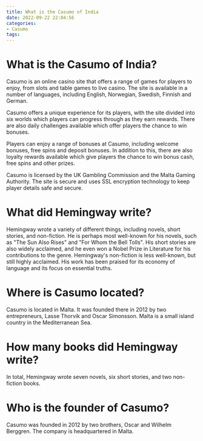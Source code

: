 ```yaml
---
title: What is the Casumo of India
date: 2022-09-22 22:04:56
categories:
- Casumo
tags:
---
```



#  What is the Casumo of India?

Casumo is an online casino site that offers a range of games for players to enjoy, from slots and table games to live casino. The site is available in a number of languages, including English, Norwegian, Swedish, Finnish and German.

Casumo offers a unique experience for its players, with the site divided into six worlds which players can progress through as they earn rewards. There are also daily challenges available which offer players the chance to win bonuses.

Players can enjoy a range of bonuses at Casumo, including welcome bonuses, free spins and deposit bonuses. In addition to this, there are also loyalty rewards available which give players the chance to win bonus cash, free spins and other prizes.

Casumo is licensed by the UK Gambling Commission and the Malta Gaming Authority. The site is secure and uses SSL encryption technology to keep player details safe and secure.

#  What did Hemingway write?

Hemingway wrote a variety of different things, including novels, short stories, and non-fiction. He is perhaps most well-known for his novels, such as "The Sun Also Rises" and "For Whom the Bell Tolls". His short stories are also widely acclaimed, and he even won a Nobel Prize in Literature for his contributions to the genre. Hemingway's non-fiction is less well-known, but still highly acclaimed. His work has been praised for its economy of language and its focus on essential truths.

#  Where is Casumo located?

Casumo is located in Malta. It was founded there in 2012 by two entrepreneurs, Lasse Thorvik and Oscar Simonsson. Malta is a small island country in the Mediterranean Sea.

#  How many books did Hemingway write?

In total, Hemingway wrote seven novels, six short stories, and two non-fiction books.

#  Who is the founder of Casumo?

Casumo was founded in 2012 by two brothers, Oscar and Wilhelm Berggren. The company is headquartered in Malta.